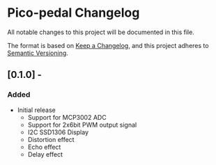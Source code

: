 # Pico-pedal Changelog
All notable changes to this project will be documented in this file.

The format is based on [Keep a Changelog](https://keepachangelog.com/en/1.0.0/),
and this project adheres to [Semantic Versioning](https://semver.org/spec/v2.0.0.html).

## [0.1.0] -
### Added
- Initial release
  - Support for MCP3002 ADC
  - Support for 2x6bit PWM output signal
  - I2C SSD1306 Display
  - Distortion effect
  - Echo effect
  - Delay effect
